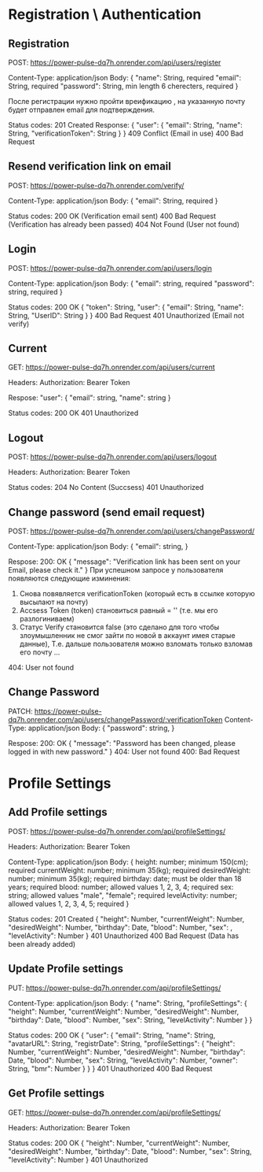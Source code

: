 # Registration \ Authentication

## Registration
POST: https://power-pulse-dq7h.onrender.com/api/users/register

Content-Type: application/json
Body:
{
    "name": String, required
    "email": String, required
    "password": String, min length 6 cherecters, required
}

После регистрации нужно пройти вреификацию , на указанную почту будет отправлен email для подтверждения.

Status codes:
201 Created
Response:
{
    "user": {
        "email": String,
        "name": String,
        "verificationToken": String
    }
}
409 Conflict (Email in use)
400 Bad Request

## Resend verification link on email
POST: https://power-pulse-dq7h.onrender.com/verify/

Content-Type: application/json
Body:
{
    "email": String, required
}

Status codes:
200 OK (Verification email sent)
400 Bad Request (Verification has already been passed)
404 Not Found (User not found)

## Login
POST: https://power-pulse-dq7h.onrender.com/api/users/login

Content-Type: application/json
Body:
{
    "email": string, required
    "password": string, required
}

Status codes:
200 OK 
{
    "token": String,
    "user": {
        "email": String,
        "name": String,
        "UserID": String
    }
}
400 Bad Request
401 Unauthorized (Email not verify)

## Current
GET: https://power-pulse-dq7h.onrender.com/api/users/current

Headers:
Authorization: Bearer Token

Respose: 
"user": {
    "email": string,
    "name": string
}

Status codes:
200 OK
401 Unauthorized

## Logout
POST: https://power-pulse-dq7h.onrender.com/api/users/logout

Headers:
Authorization: Bearer Token

Status codes:
204 No Content (Succsess)
401 Unauthorized

## Change password (send email request)
POST: https://power-pulse-dq7h.onrender.com/api/users/changePassword/

Content-Type: application/json
Body:
{
    "email": string,
}


Respose: 
200: OK
{
    "message": "Verification link has been sent on your Email, please check it."
}
При успешном запросе у пользователя появляются следующие изминения:
1) Снова повявляется verificationToken (который есть в ссылке которую высылают на почту)
2) Accsess Token (token) становиться равный = '' (т.е. мы его разлогиниваем)
3) Статус Verify становится false (это сделано для того чтобы злоумышленник не смог зайти по новой в аккаунт имея старые данные), Т.е. дальше пользователя можно взломать только взломав его почту ... 

404: User not found

## Change Password 
PATCH: https://power-pulse-dq7h.onrender.com/api/users/changePassword/:verificationToken
Content-Type: application/json
Body:
{
    "password": string,
}

Respose: 
200: OK
{
    "message": "Password has been changed, please logged in with new password."
}
404: User not found
400: Bad Request

# Profile Settings

## Add Profile settings
POST: https://power-pulse-dq7h.onrender.com/api/profileSettings/

Headers:
Authorization: Bearer Token

Content-Type: application/json
Body:
{
    height: number; minimum 150(cm); required
    currentWeight: number; minimum 35(kg); required
    desiredWeight: number; minimum 35(kg); required
    birthday: date; must be older than 18 years;  required
    blood: number; allowed values 1, 2, 3, 4; required
    sex: string; allowed values "male", "female"; required
    levelActivity: number; allowed values 1, 2, 3, 4, 5; required
}

Status codes:
201 Created
{
    "height": Number,
    "currentWeight": Number,
    "desiredWeight": Number,
    "birthday": Date,
    "blood": Number,
    "sex": ,
    "levelActivity": Number 
}
401 Unauthorized
400 Bad Request (Data has been already added)

## Update Profile settings
PUT: https://power-pulse-dq7h.onrender.com/api/profileSettings/

Content-Type: application/json
Body:
{
    "name": String,
    "profileSettings": {
        "height": Number,
        "currentWeight": Number,
        "desiredWeight": Number,
        "birthday": Date,
        "blood": Number,
        "sex": String,
        "levelActivity": Number
    }
}

Status codes:
200 OK
{
    "user": {
        "email": String,
        "name": String,
        "avatarURL": String,
        "registrDate": String,
        "profileSettings": {
            "height": Number,
            "currentWeight": Number,
            "desiredWeight": Number,
            "birthday": Date,
            "blood": Number,
            "sex": String,
            "levelActivity": Number,
            "owner": String,
            "bmr": Number
        }
    }
}
401 Unauthorized
400 Bad Request 

## Get Profile settings
GET: https://power-pulse-dq7h.onrender.com/api/profileSettings/

Headers:
Authorization: Bearer Token

Status codes:
200 OK
{
    "height": Number,
    "currentWeight": Number,
    "desiredWeight": Number,
    "birthday": Date,
    "blood": Number,
    "sex": String,
    "levelActivity": Number 
}
401 Unauthorized